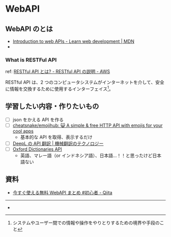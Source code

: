 # WebAPI

## WebAPI のとは

- [Introduction to web APIs - Learn web development | MDN](https://developer.mozilla.org/en-US/docs/Learn/JavaScript/Client-side_web_APIs/Introduction)
-

### What is RESTFul API

ref: [RESTful API とは? - RESTful API の説明 - AWS](https://aws.amazon.com/jp/what-is/restful-api/?nc1=h_ls)

RESTful API は、2 つのコンピュータシステムがインターネットを介して、安全に情報を交換するために使用するインターフェイス[^1]。

## 学習したい内容・作りたいもの

- [ ] json をかえる API を作る
- [ ] [cheatsnake/emojihub: 😺 A simple & free HTTP API with emojis for your cool apps](https://github.com/cheatsnake/emojihub)
  - 基本的な API を取得、表示するだけ
- [ ] [DeepL の API 翻訳 | 機械翻訳のテクノロジー](https://www.deepl.com/ja/pro-api)
- [ ] [Oxford Dictionaries API](https://developer.oxforddictionaries.com/)
  - 英語、マレー語（or インドネシア語）、日本語...！！と思ったけど日本語ない

## 資料

- [今すぐ使える無料 WebAPI まとめ #初心者 - Qiita](https://qiita.com/kazuki_tachikawa/items/7b2fead2a9698d1c15e8)

---

- [^1]: システムやユーザー間での情報や操作をやりとりするための境界や手段のこと
